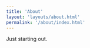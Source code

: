 ```yaml
---
title: 'About'
layout: 'layouts/about.html'
permalink: '/about/index.html'
---
```


Just starting out. 